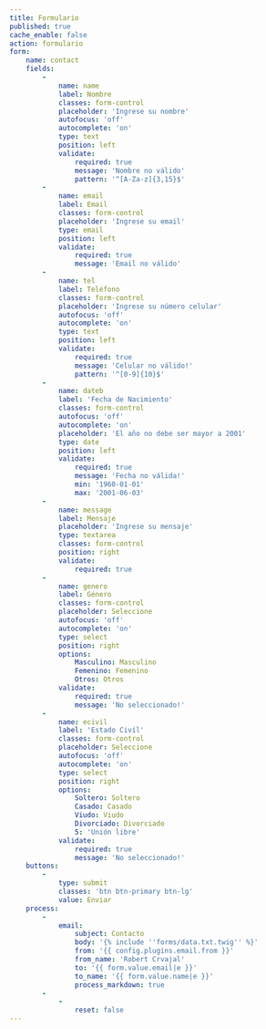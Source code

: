 ```yaml
---
title: Formulario
published: true
cache_enable: false
action: formulario
form:
    name: contact
    fields:
        -
            name: name
            label: Nombre
            classes: form-control
            placeholder: 'Ingrese su nombre'
            autofocus: 'off'
            autocomplete: 'on'
            type: text
            position: left
            validate:
                required: true
                message: 'Nombre no válido'
                pattern: '^[A-Za-z]{3,15}$'
        -
            name: email
            label: Email
            classes: form-control
            placeholder: 'Ingrese su email'
            type: email
            position: left
            validate:
                required: true
                message: 'Email no válido'
        -
            name: tel
            label: Teléfono
            classes: form-control
            placeholder: 'Ingrese su número celular'
            autofocus: 'off'
            autocomplete: 'on'
            type: text
            position: left
            validate:
                required: true
                message: 'Celular no válido!'
                pattern: '^[0-9]{10}$'
        -
            name: dateb
            label: 'Fecha de Nacimiento'
            classes: form-control
            autofocus: 'off'
            autocomplete: 'on'
            placeholder: 'El año no debe ser mayor a 2001'
            type: date
            position: left
            validate:
                required: true
                message: 'Fecha no válida!'
                min: '1960-01-01'
                max: '2001-06-03'
        -
            name: message
            label: Mensaje
            placeholder: 'Ingrese su mensaje'
            type: textarea
            classes: form-control
            position: right
            validate:
                required: true
        -
            name: genero
            label: Género
            classes: form-control
            placeholder: Seleccione
            autofocus: 'off'
            autocomplete: 'on'
            type: select
            position: right
            options:
                Masculino: Masculino
                Femenino: Femenino
                Otros: Otros
            validate:
                required: true
                message: 'No seleccionado!'
        -
            name: ecivil
            label: 'Estado Civíl'
            classes: form-control
            placeholder: Seleccione
            autofocus: 'off'
            autocomplete: 'on'
            type: select
            position: right
            options:
                Soltero: Soltero
                Casado: Casado
                Viudo: Viudo
                Divorciado: Divorciado
                5: 'Unión libre'
            validate:
                required: true
                message: 'No seleccionado!'
    buttons:
        -
            type: submit
            classes: 'btn btn-primary btn-lg'
            value: Enviar
    process:
        -
            email:
                subject: Contacto
                body: '{% include ''forms/data.txt.twig'' %}'
                from: '{{ config.plugins.email.from }}'
                from_name: 'Robert Crvajal'
                to: '{{ form.value.email|e }}'
                to_name: '{{ form.value.name|e }}'
                process_markdown: true
        -
            -
                reset: false
---
```


